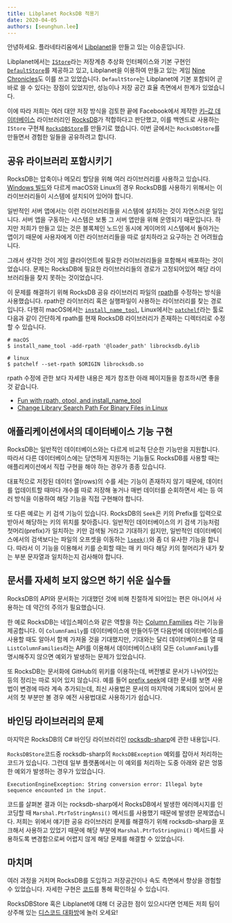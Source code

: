 ```yaml
---
title: Libplanet RocksDB 적용기
date: 2020-04-05
authors: [seunghun.lee]
---
```


안녕하세요. 플라네타리움에서 [Libplanet]을 만들고 있는 이승훈입니다.

Libplanet에서는 [`IStore`]라는 저장계층 추상화 인터페이스와 기본 구현인 [`DefaultStore`]를 제공하고 있고, Libplanet을 이용하여 만들고 있는 게임 [Nine Chronicles]도 이를 쓰고 있었습니다. `DefaultStore`는 Libplanet에 기본 포함되어 곧바로 쓸 수 있다는 장점이 있었지만, 성능이나 저장 공간 효율 측면에서 한계가 있었습니다.

이에 따라 저희는 여러 대안 저장 방식을 검토한 끝에 Facebook에서 제작한 [키–값 데이터베이스][Key-Value Database] 라이브러리인 [RocksDB]가 적합하다고 판단했고, 이를 백엔드로 사용하는 `IStore` 구현체 [`RocksDBStore`]를 만들기로 했습니다. 이번 글에서는 `RocksDBStore`를 만들면서 경험한 일들을 공유하려고 합니다.

[Libplanet]: https://libplanet.io/
[`IStore`]: https://docs.libplanet.io/0.8.0/api/Libplanet.Store.IStore.html
[`DefaultStore`]: https://docs.libplanet.io/0.8.0/api/Libplanet.Store.DefaultStore.html
[RocksDB]: https://rocksdb.org/
[Nine Chronicles]: https://nine-chronicles.com/
[Key-Value Database]: https://ko.wikipedia.org/wiki/%ED%82%A4-%EA%B0%92_%EB%8D%B0%EC%9D%B4%ED%84%B0%EB%B2%A0%EC%9D%B4%EC%8A%A4
[`RocksDBStore`]: https://github.com/planetarium/libplanet/tree/master/RocksDBStore

## 공유 라이브러리 포함시키기

RocksDB는 압축이나 메모리 할당을 위해 여러 라이브러리를 사용하고 있습니다. [Windows 빌드][Windows build]와 다르게 macOS와 Linux의 경우 RocksDB를 사용하기 위해서는 이 라이브러리들이 시스템에 설치되어 있어야 합니다.

일반적인 서버 앱에서는 이런 라이브러리들을 시스템에 설치하는 것이 자연스러운 일입니다. 서버 앱을 구동하는 시스템은 보통 그 서버 앱만을 위해 운영되기 때문입니다. 하지만 저희가 만들고 있는 것은 블록체인 노드인 동시에 게이머의 시스템에서 돌아가는 앱이기 때문에 사용자에게 이런 라이브러리들을 따로 설치하라고 요구하는 건 어려웠습니다.

그래서 생각한 것이 게임 클라이언트에 필요한 라이브러리들을 포함해서 배포하는 것이었습니다. 문제는 RocksDB에 필요한 라이브러리들의 경로가 고정되어있어 해당 라이브러리들을 찾지 못하는 것이었습니다.

이 문제를 해결하기 위해 RocksDB 공유 라이브러리 파일의 [rpath]를 수정하는 방식을 사용했습니다. rpath란 라이브러리 혹은 실행파일이 사용하는 라이브러리를 찾는 경로입니다. 다행히 macOS에서는 [`install_name_tool`], Linux에서는 [`patchelf`]라는 툴로 다음과 같이 간단하게 rpath를 현재 RocksDB 라이브러리가 존재하는 디렉터리로 수정할 수 있습니다.

```
# macOS
$ install_name_tool -add-rpath '@loader_path' librocksdb.dylib

# linux
$ patchelf --set-rpath $ORIGIN librocksdb.so
```

rpath 수정에 관한 보다 자세한 내용은 제가 참조한 아래 페이지들을 참조하시면 좋을 것 같습니다.

- [Fun with rpath, otool, and install\_name\_tool](https://medium.com/@donblas/fun-with-rpath-otool-and-install-name-tool-e3e41ae86172)
- [Change Library Search Path For Binary Files in Linux](https://mindonmind.github.io/notes/linux/change_rpath.html)

[Windows Build]: https://github.com/facebook/rocksdb/wiki/Building-on-Windows
[rpath]: https://en.wikipedia.org/wiki/Rpath
[`install_name_tool`]: https://www.unix.com/man-page/osx/1/install_name_tool/
[`patchelf`]: https://github.com/NixOS/patchelf

## 애플리케이션에서의 데이터베이스 기능 구현

RocksDB는 일반적인 데이터베이스와는 다르게 비교적 단순한 기능만을 지원합니다. 따라서 다른 데이터베이스에는 당연하게 지원하는 기능들도 RocksDB를 사용할 때는 애플리케이션에서 직접 구현을 해야 하는 경우가 종종 있습니다.

대표적으로 저장된 데이터 열(rows)의 수를 세는 기능이 존재하지 않기 때문에, 데이터를 업데이트할 때마다 개수를 따로 저장해 놓거나 매번 데이터를 순회하면서 세는 등 여러 방식을 이용하여 해당 기능을 직접 구현해야 합니다.

또 다른 예로는 키 검색 기능이 있습니다. RocksDB의 `Seek`은 키의 Prefix를 입력으로 받아서 해당하는 키의 위치를 찾아줍니다. 일반적인 데이터베이스의 키 검색 기능처럼 첫머리(prefix)가 일치하는 키만 검색될 거라고 기대하기 쉽지만, 일반적인 데이터베이스에서의 검색보다는 파일의 오프셋을 이동하는 [`lseek()`][lseek(2)]와 좀 더 유사한 기능을 합니다. 따라서 이 기능을 이용해서 키를 순회할 때는 매 키 마다 해당 키의 철머리가 내가 찾는 부분 문자열과 일치하는지 검사해야 합니다.

[lseek(2)]: http://man7.org/linux/man-pages/man2/lseek.2.html

## 문서를 자세히 보지 않으면 하기 쉬운 실수들

RocksDB의 API와 문서화는 기대했던 것에 비해 친절하게 되어있는 편은 아니어서 사용하는 데 약간의 주의가 필요했습니다.

한 예로 RocksDB는 네임스페이스와 같은 역할을 하는 [Column Families] 라는 기능을 제공합니다. 이 `ColumnFamily`를 데이터베이스에 만들어두면 다음번에 데이터베이스를 사용할 때도 알아서 함께 가져올 것을 기대했지만, 기대와는 달리 데이터베이스를 열 때 `ListColumnFamilies`라는 API를 이용해서 데이터베이스내의 모든 `ColumnFamily`를 명시해주지 않으면 예외가 발생하는 문제가 있었습니다.

또 RocksDB는 문서화에 GitHub의 위키를 이용하는데, 버전별로 문서가 나뉘어있는 등의 정리는 따로 되어 있지 않습니다. 예를 들어 [prefix seek]에 대한 문서를 보면 사용법이 변경에 따라 계속 추가되는데, 최신 사용법은 문서의 마지막에 기록되어 있어서 문서의 첫 부분만 볼 경우 예전 사용법대로 사용하기가 쉽습니다.

[Column Families]: https://github.com/facebook/rocksdb/wiki/Column-Families
[prefix seek]: https://github.com/facebook/rocksdb/wiki/Prefix-Seek

## 바인딩 라이브러리의 문제

마지막은 RocksDB의 C# 바인딩 라이브러리인 [rocksdb-sharp]에 관한 내용입니다.

`RocksDBStore`코드중 rocksdb-sharp의 `RocksDBException` 예외를 잡아서 처리하는 코드가 있습니다. 그런데 일부 플랫폼에서는 이 예외를 처리하는 도중 아래와 같은 엉뚱한 예외가 발생하는 경우가 있었습니다.

    ExecutionEngineException: String conversion error: Illegal byte sequence encounted in the input.

코드를 살펴본 결과 이는 rocksdb-sharp에서 RocksDB에서 발생한 에러메시지를 인코딩할 때 `Marshal.PtrToStringAnsi()` 메서드를 사용했기 때문에 발생한 문제였습니다. 저희는 위에서 얘기한 공유 라이브러리 문제를 해결하기 위해 rocksdb-sharp을 포크해서 사용하고 있었기 때문에 해당 부분에 `Marshal.PtrToStringUni()` 메서드를 사용하도록 변경함으로써 어렵지 않게 해당 문제를 해결할 수 있었습니다.

[rocksdb-sharp]: https://github.com/warrenfalk/rocksdb-sharp

## 마치며

여러 과정을 거치며 RocksDB를 도입하고 저장공간이나 속도 측면에서 향상을 경험할 수 있었습니다. 자세한 구현은 [코드][`RocksDBStore`]를 통해 확인하실 수 있습니다.

RocksDBStore 혹은 Libplanet에 대해 더 궁금한 점이 있으시다면 언제든 저희 팀이 상주해 있는 [디스코드 대화방][Discord]에 놀러 오세요!

[Discord]: https://discord.gg/planetarium
